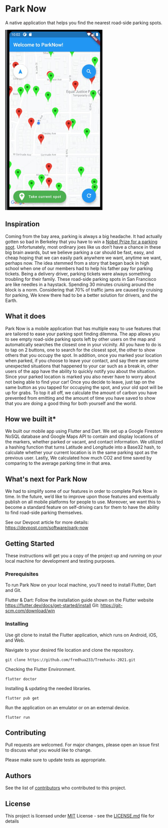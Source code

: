 # Park Now

A native application that helps you find the nearest road-side parking spots.

![Sample image](./image.png)

## Inspiration
Coming from the bay area, parking is always a big headache. It had actually gotten so bad in Berkeley that you have to win a [Nobel Prize for a parking spot](https://www.npr.org/templates/story/story.php?storyId=113883274). Unfortunately, most ordinary joes like us don’t have a chance in these big brain awards, but we believe parking a car should be fast, easy, and cheap hoping that we can easily park anywhere we want, anytime we want, perhaps now. The idea stemmed from a story that began back in high school when one of our members had to help his father pay for parking tickets. Being a delivery driver, parking tickets were always something troubling for their family. These road-side parking spots in San Francisco are like needles in a haystack. Spending 30 minutes cruising around the block is a norm. Considering that 70% of traffic jams are caused by cruising for parking, We knew there had to be a better solution for drivers, and the Earth. 

## What it does
Park Now is a mobile application that has multiple easy to use features that are tailored to ease your parking spot finding dilemma. The app allows you to see empty road-side parking spots left by other users on the map and automatically searches the closest one in your vicinity. All you have to do is to tap on 2 buttons, one to search for the closest spot, the other to show others that you occupy the spot. In addition, once you marked your location when parked, if you choose to leave your contact, and say there are some unexpected situations that happened to your car such as a break in, other users of the app have the ability to quickly notify you about the situation. Since your parked location is marked you also never have to worry about not being able to find your car! Once you decide to leave, just tap on the same button as you tapped for occupying the spot, and your old spot will be up for grabs. To top it all off, we calculate the amount of carbon you have prevented from emitting and the amount of time you have saved to show that you are doing a good thing for both yourself and the world.

## How we built it*
We built our mobile app using Flutter and Dart. We set up a Google Firestore NoSQL database and Google Maps API to contain and display locations of the markers, whether parked or vacant, and contact information. We utilized a hashing function that turns Latitude and Longitude into a Base32 hash, to calculate whether your current location is in the same parking spot as the previous user. Lastly, We calculated how much CO2 and time saved by comparing to the average parking time in that area.

## What's next for Park Now
We had to simplify some of our features in order to complete Park Now in time. In the future, we’d like to improve upon those features and eventually publish on all mobile platforms for people to use. Moreover, we want this to become a standard feature on self-driving cars for them to have the ability to find road-side parking themselves.

See our Devpost article for more details: https://devpost.com/software/park-now 

## Getting Started

These instructions will get you a copy of the project up and running on
your local machine for development and testing purposes. 

### Prerequisites

To run Park Now on your local machine, you'll need to install Flutter, Dart and Git. 

Flutter & Dart: Follow the installation guide shown on the Flutter website https://flutter.dev/docs/get-started/install
Git: https://git-scm.com/download/win 

### Installing

Use git clone to install the Flutter application, which runs on Android, iOS, and Web.

Navigate to your desired file location and clone the repository.
```git
git clone https://github.com/fredhua233/Treehacks-2021.git
```

Checking the Flutter Environment.
```Flutter
flutter doctor
```

Installing & updating the needed libraries.
```Flutter
flutter pub get
```

Run the application on an emulator or on an external device.
```Flutter
flutter run
```

## Contributing

Pull requests are welcomed. For major changes, please open an issue first to discuss what you would like to change.

Please make sure to update tests as appropriate.

## Authors

See the list of [contributors](https://github.com/fredhua233/Treehacks-2021/contributors) who contributed to this project.

## License

This project is licensed under [MIT](LICENSE.md) License - see the [LICENSE.md](LICENSE.md) file for
details
